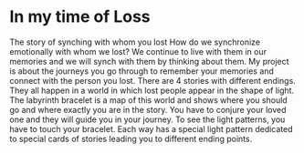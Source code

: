 # In my time of Loss
The story of synching with whom you lost
How do we synchronize emotionally with whom we lost?
We continue to live with them in our memories and we
will synch with them by thinking about them. My project
is about the journeys you go through to remember your
memories and connect with the person you lost. There are
4 stories with different endings. They all happen in a world
in which lost people appear in the shape of light. The labyrinth bracelet is a map of this world and shows where you
should go and where exactly you are in the story. You have
to conjure your loved one and they will guide you in your
journey. To see the light patterns, you have to touch your
bracelet. Each way has a special light pattern dedicated
to special cards of stories leading you to different ending
points.